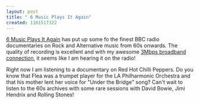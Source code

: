 ```yaml
--- 
layout: post
title: " 6 Music Plays It Again"
created: 1101517322
---
```

<a href="http://www.bbc.co.uk/6music/presenters/playsitagain/access.shtml">6 Music Plays It Again</a> has put up some fo the finest BBC radio documentaries on Rock and Alternative music from 60s onwards. The quality of recording is excellent and with my awesome <a href="http://www.starhub.com/online/maxonline/tellmeabout/sharedvsdedi.html">3Mbps broadband connection</a>, it seems like I am hearing it on the radio!

Right now I am listening to a documentary on Red Hot Chilli Peppers. Do you know that Flea was a trumpet player for the LA Philharmonic Orchestra and that his mother lent her voice for "Under the Bridge" song? Can't wait to listen to the 60s archives with some rare sessions with David Bowie, Jimi Hendrix and Rolling Stones!
